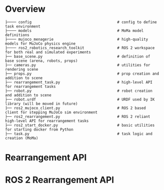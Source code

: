 # Overview

    ├──── config                                       # config to define task environment
    ├──── models                                       # MoMa model definitions
    ├──── mujoco_menagerie                             # high-quality models for MuJoCo physics engine
    ├──── ros2_robotics_research_toolkit               # ROS 2 workspace for both real and simulated experiments
    ├── base_scene.py                                  # definition of base scene (arena, robots, props)
    ├── cameras.py                                     # utilities for rendering scene
    ├── props.py                                       # prop creation and addition to scene
    ├── rearrangement_task.py                          # high-level API for rearrangement tasks
    ├── robot.py                                       # robot creation and addition to scene
    ├── robot.urdf                                     # URDF used by IK library (will be moved in future)
    ├── ros2_mujoco_client.py                          # ROS 2 based client for stepping MuJoCo sim environment
    ├── ros2_rearrangement.py                          # ROS 2 reliant high-level API for rearrangement tasks
    ├── ros2_start_docker.py                           # basic utilities for starting docker from Python
    ├── task.py                                        # task logic and creation (MoMa)

# Rearrangement API

# ROS 2 Rearrangement API

